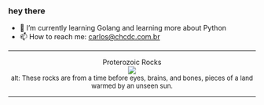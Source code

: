 ### hey there 

- :seedling: I’m currently learning Golang and learning more about Python
- :mailbox: How to reach me: carlos@chcdc.com.br


---


<!-- xkcd -->
<p align="center">Proterozoic Rocks</br><img src=https://imgs.xkcd.com/comics/proterozoic_rocks.png></br><font size =2>alt: These rocks are from a time before eyes, brains, and bones, pieces of a land warmed by an unseen sun.</br></font></p></table></p> 


<!-- xkcd -->
---
